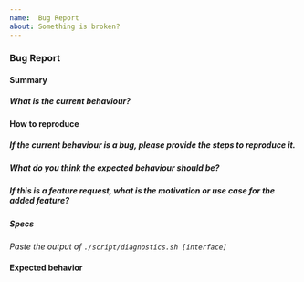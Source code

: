 ```yaml
---
name:  Bug Report
about: Something is broken?
---
```


<!--
Note: All issues will instant closed if the issue template is not complete. Please understand that it is easier for us if you fill out the template to help you faster.

!All text inside \<\!-- \--\> will be hidden from us so please remove the arrows in the statements below.
-->

### Bug Report

#### Summary
<!-- Provide a summary desciribing the problem you are experiencing. -->

##### What is the current behaviour?
<!--MyCode3 crashes-->

#### How to reproduce

##### If the current behaviour is a bug, please provide the steps to reproduce it.
<!-- A great way to do this is to provide screenshots and commands.* -->

##### What do you think the expected behaviour should be?
<!--What do you think should happen?-->

##### If this is a feature request, what is the motivation or use case for the added feature?

##### Specs
*Paste the output of `./script/diagnostics.sh [interface]`*

#### Expected behavior
<!-- What was the expected (correct) behavior? -->
